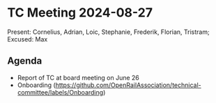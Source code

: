 # TC Meeting 2024-08-27

Present: Cornelius, Adrian, Loic, Stephanie, Frederik, Florian, Tristram; Excused: Max

## Agenda

* Report of TC at board meeting on June 26
* Onboarding (https://github.com/OpenRailAssociation/technical-committee/labels/Onboarding)
